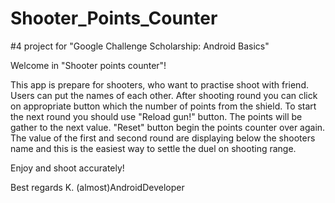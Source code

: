 # Shooter_Points_Counter
#4 project for "Google Challenge Scholarship: Android Basics"


Welcome in "Shooter points counter"!

This app is prepare for shooters, who want to practise shoot with friend. 
Users can put the names of each other.
After shooting round you can click on appropriate button which the number of points from the shield. To start the next round you should use "Reload gun!" button.
The points will be gather to the next value. "Reset" button begin the points counter  over again. 
The value of the first and second round are displaying below the shooters name and this is the easiest way to settle the duel on shooting range.

Enjoy and shoot accurately!

Best regards 
K.
(almost)AndroidDeveloper 
